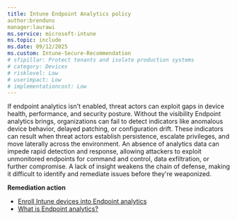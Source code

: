 ```yaml
---
title: Intune Endpoint Analytics policy
author:brenduns
manager:laurawi
ms.service: microsoft-intune
ms.topic: include
ms.date: 09/12/2025
ms.custom: Intune-Secure-Recommendation
# sfipillar: Protect tenants and isolate production systems
# category: Devices
# risklevel: Low
# userimpact: Low
# implementationcost: Low
---
```

If endpoint analytics isn't enabled, threat actors can exploit gaps in device health, performance, and security posture. Without the visibility Endpoint analytics brings, organizations can fail to detect indicators like anomalous device behavior, delayed patching, or configuration drift. These indicators can result when threat actors establish persistence, escalate privileges, and move laterally across the environment. An absence of analytics data can impede rapid detection and response, allowing attackers to exploit unmonitored endpoints for command and control, data exfiltration, or further compromise. A lack of insight weakens the chain of defense, making it difficult to identify and remediate issues before they're weaponized.

**Remediation action**

- [Enroll Intune devices into Endpoint analytics](/intune/analytics/enroll-intune)
- [What is Endpoint analytics?](/intune/analytics/overview)
